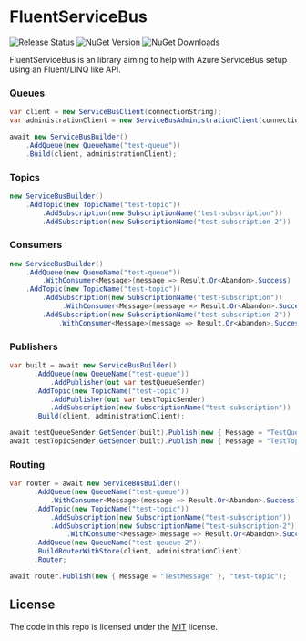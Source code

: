 # FluentServiceBus

![Release Status](https://img.shields.io/github/actions/workflow/status/HubiBoar/FluentServiceBus/publish.yml)
![NuGet Version](https://img.shields.io/nuget/v/FluentServiceBus)
![NuGet Downloads](https://img.shields.io/nuget/dt/FluentServiceBus)

FluentServiceBus is an library aiming to help with Azure ServiceBus setup using an Fluent/LINQ like API.

### Queues
```csharp
var client = new ServiceBusClient(connectionString);
var administrationClient = new ServiceBusAdministrationClient(connectionString);

await new ServiceBusBuilder()
    .AddQueue(new QueueName("test-queue"))
    .Build(client, administrationClient);
```

### Topics
```csharp
new ServiceBusBuilder()
    .AddTopic(new TopicName("test-topic"))
        .AddSubscription(new SubscriptionName("test-subscription"))
        .AddSubscription(new SubscriptionName("test-subscription-2"))
```

### Consumers
```csharp
new ServiceBusBuilder()
    .AddQueue(new QueueName("test-queue"))
        .WithConsumer<Message>(message => Result.Or<Abandon>.Success)
    .AddTopic(new TopicName("test-topic"))
        .AddSubscription(new SubscriptionName("test-subscription"))
             .WithConsumer<Message>(message => Result.Or<Abandon>.Success)
        .AddSubscription(new SubscriptionName("test-subscription-2"))
            .WithConsumer<Message>(message => Result.Or<Abandon>.Success)
```

### Publishers
```csharp
var built = await new ServiceBusBuilder()
      .AddQueue(new QueueName("test-queue"))
          .AddPublisher(out var testQueueSender)
      .AddTopic(new TopicName("test-topic"))
          .AddPublisher(out var testTopicSender)
          .AddSubscription(new SubscriptionName("test-subscription"))
      .Build(client, administrationClient);

await testQueueSender.GetSender(built).Publish(new { Message = "TestQueueMessage" });
await testTopicSender.GetSender(built).Publish(new { Message = "TestTopicMessage" });
```


### Routing

```csharp
var router = await new ServiceBusBuilder()
      .AddQueue(new QueueName("test-queue"))
          .WithConsumer<Message>(message => Result.Or<Abandon>.Success)
      .AddTopic(new TopicName("test-topic"))
          .AddSubscription(new SubscriptionName("test-subscription"))
          .AddSubscription(new SubscriptionName("test-subscription-2"))
              .WithConsumer<Message>(message => Result.Or<Abandon>.Success)
      .AddQueue(new QueueName("test-qeueue-2"))
      .BuildRouterWithStore(client, administrationClient)
      .Router;

await router.Publish(new { Message = "TestMessage" }, "test-topic");
```

## License

The code in this repo is licensed under the [MIT](LICENSE.TXT) license.
